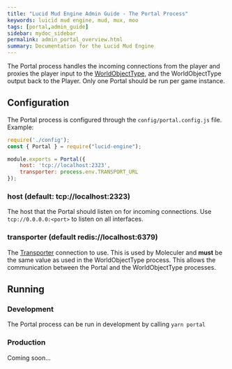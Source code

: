 ```yaml
---
title: "Lucid Mud Engine Admin Guide - The Portal Process"
keywords: luicid mud engine, mud, mux, moo
tags: [portal,admin_guide]
sidebar: mydoc_sidebar
permalink: admin_portal_overview.html
summary: Documentation for the Lucid Mud Engine
---
```


The Portal process handles the incoming connections from the player and proxies the player input to the [WorldObjectType](), and
the WorldObjectType output back to the Player. Only one Portal should be run per game instance. 

## Configuration
The Portal process is configured through the `config/portal.config.js` file. Example:
```javascript
require('./config');
const { Portal } = require("lucid-engine");

module.exports = Portal({
    host: 'tcp://localhost:2323',
    transporter: process.env.TRANSPORT_URL
});
```

### host (default: tcp://localhost:2323)
The host that the Portal should listen on for incoming connections. Use `tcp://0.0.0.0:<port>` to listen on all 
interfaces.

### transporter (default redis://localhost:6379)
The [Transporter]() connection to use. This is used by Moleculer and **must** be the same value as used in the WorldObjectType 
process. This allows the communication between the Portal and the WorldObjectType processes. 

## Running
### Development
The Portal process can be run in development by calling `yarn portal`

### Production
Coming soon...
